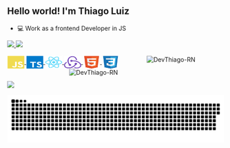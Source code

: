 ## Hello world! I'm Thiago Luiz

- 💻 Work as a frontend Developer in JS

 <div>
  <a href="https://github.com/RpThiagoluiz">
  <img height="180em" src="https://github-readme-stats.vercel.app/api?username=RpThiagoluiz&show_icons=true&theme=synthwave&include_all_commits=true&count_private=true"/>
  <img height="180em" src="https://github-readme-stats.vercel.app/api/top-langs/?username=RpThiagoluiz&layout=compact&langs_count=7&theme=synthwave"/>
</div>
<div style="display: inline_block"><br>
  <img align="center" alt="DevThiago-Js" height="30" width="40" src="https://raw.githubusercontent.com/devicons/devicon/master/icons/javascript/javascript-plain.svg">
  <img align="center" alt="DevThiago-Ts" height="30" width="40" src="https://raw.githubusercontent.com/devicons/devicon/master/icons/typescript/typescript-plain.svg">
  <img align="center" alt="DevThiago-React" height="30" width="40" src="https://raw.githubusercontent.com/devicons/devicon/master/icons/react/react-original.svg">
   <img align="center" alt="DevThiago-React" height="30" width="40" src="https://raw.githubusercontent.com/devicons/devicon/master/icons/redux/redux-original.svg">
  <img align="center" alt="DevThiago-HTML" height="30" width="40" src="https://raw.githubusercontent.com/devicons/devicon/master/icons/html5/html5-original.svg">
  <img align="center" alt="DevThiago-CSS" height="30" width="40" src="https://raw.githubusercontent.com/devicons/devicon/master/icons/css3/css3-original.svg">
  <img align="right" alt="DevThiago-RN" height="40" width="180" src="https://img.shields.io/badge/React_Native-20232A?style=for-the-badge&logo=react&logoColor=61DAFB">
  <img align="right" alt="DevThiago-RN" height="40" width="180" src="https://img.shields.io/badge/styled--components-DB7093?style=for-the-badge&logo=styled-components&logoColor=white">
  
</div>
  
  ##
 
<div> 
  <a href="https://www.linkedin.com/in/thiago-luiz-0984191a7/" target="_blank"><img src="https://img.shields.io/badge/-LinkedIn-%230077B5?style=for-the-badge&logo=linkedin&logoColor=white" target="_blank"></a> 
 
  ![Snake animation](https://github.com/RpThiagoluiz/RpThiagoluiz/blob/output/github-contribution-grid-snake.svg)

</div>
